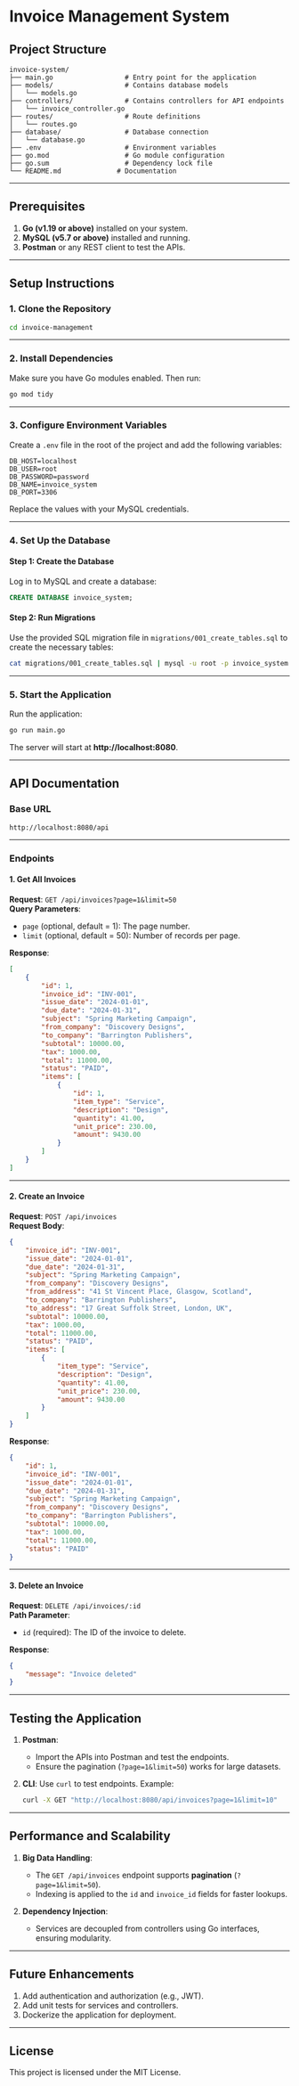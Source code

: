 
# Invoice Management System

## Project Structure

```plaintext
invoice-system/
├── main.go                  # Entry point for the application
├── models/                  # Contains database models
│   └── models.go
├── controllers/             # Contains controllers for API endpoints
│   └── invoice_controller.go
├── routes/                  # Route definitions
│   └── routes.go
├── database/                # Database connection
│   └── database.go
├── .env                     # Environment variables
├── go.mod                   # Go module configuration
├── go.sum                   # Dependency lock file
└── README.md              # Documentation
```

---

## Prerequisites

1. **Go (v1.19 or above)** installed on your system.
2. **MySQL (v5.7 or above)** installed and running.
3. **Postman** or any REST client to test the APIs.

---

## Setup Instructions

### 1. Clone the Repository

```bash
cd invoice-management
```

---

### 2. Install Dependencies

Make sure you have Go modules enabled. Then run:

```bash
go mod tidy
```

---

### 3. Configure Environment Variables

Create a `.env` file in the root of the project and add the following variables:

```plaintext
DB_HOST=localhost
DB_USER=root
DB_PASSWORD=password
DB_NAME=invoice_system
DB_PORT=3306
```

Replace the values with your MySQL credentials.

---

### 4. Set Up the Database

#### Step 1: Create the Database
Log in to MySQL and create a database:
```sql
CREATE DATABASE invoice_system;
```

#### Step 2: Run Migrations
Use the provided SQL migration file in `migrations/001_create_tables.sql` to create the necessary tables:
```bash
cat migrations/001_create_tables.sql | mysql -u root -p invoice_system
```

---

### 5. Start the Application

Run the application:
```bash
go run main.go
```

The server will start at **http://localhost:8080**.

---

## API Documentation

### Base URL
`http://localhost:8080/api`

---

### Endpoints

#### 1. Get All Invoices
**Request**: `GET /api/invoices?page=1&limit=50`  
**Query Parameters**:  
- `page` (optional, default = 1): The page number.  
- `limit` (optional, default = 50): Number of records per page.  

**Response**:
```json
[
    {
        "id": 1,
        "invoice_id": "INV-001",
        "issue_date": "2024-01-01",
        "due_date": "2024-01-31",
        "subject": "Spring Marketing Campaign",
        "from_company": "Discovery Designs",
        "to_company": "Barrington Publishers",
        "subtotal": 10000.00,
        "tax": 1000.00,
        "total": 11000.00,
        "status": "PAID",
        "items": [
            {
                "id": 1,
                "item_type": "Service",
                "description": "Design",
                "quantity": 41.00,
                "unit_price": 230.00,
                "amount": 9430.00
            }
        ]
    }
]
```

---

#### 2. Create an Invoice
**Request**: `POST /api/invoices`  
**Request Body**:
```json
{
    "invoice_id": "INV-001",
    "issue_date": "2024-01-01",
    "due_date": "2024-01-31",
    "subject": "Spring Marketing Campaign",
    "from_company": "Discovery Designs",
    "from_address": "41 St Vincent Place, Glasgow, Scotland",
    "to_company": "Barrington Publishers",
    "to_address": "17 Great Suffolk Street, London, UK",
    "subtotal": 10000.00,
    "tax": 1000.00,
    "total": 11000.00,
    "status": "PAID",
    "items": [
        {
            "item_type": "Service",
            "description": "Design",
            "quantity": 41.00,
            "unit_price": 230.00,
            "amount": 9430.00
        }
    ]
}
```

**Response**:
```json
{
    "id": 1,
    "invoice_id": "INV-001",
    "issue_date": "2024-01-01",
    "due_date": "2024-01-31",
    "subject": "Spring Marketing Campaign",
    "from_company": "Discovery Designs",
    "to_company": "Barrington Publishers",
    "subtotal": 10000.00,
    "tax": 1000.00,
    "total": 11000.00,
    "status": "PAID"
}
```

---

#### 3. Delete an Invoice
**Request**: `DELETE /api/invoices/:id`  
**Path Parameter**:  
- `id` (required): The ID of the invoice to delete.  

**Response**:
```json
{
    "message": "Invoice deleted"
}
```

---

## Testing the Application

1. **Postman**:
   - Import the APIs into Postman and test the endpoints.
   - Ensure the pagination (`?page=1&limit=50`) works for large datasets.

2. **CLI**:
   Use `curl` to test endpoints. Example:
   ```bash
   curl -X GET "http://localhost:8080/api/invoices?page=1&limit=10"
   ```

---

## Performance and Scalability

1. **Big Data Handling**:
   - The `GET /api/invoices` endpoint supports **pagination** (`?page=1&limit=50`).
   - Indexing is applied to the `id` and `invoice_id` fields for faster lookups.

2. **Dependency Injection**:
   - Services are decoupled from controllers using Go interfaces, ensuring modularity.

---

## Future Enhancements

1. Add authentication and authorization (e.g., JWT).
2. Add unit tests for services and controllers.
3. Dockerize the application for deployment.

---

## License

This project is licensed under the MIT License.
